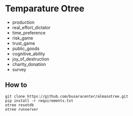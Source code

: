 # Temparature Otree

- production
- real_effort_dictator
- time_preference
- risk_game
- trust_game
- public_goods
- cognitive_ability
- joy_of_destruction
- charity_donation
- survey


## How to

```
git clone https://github.com/busaracenter/almasotree.git
pip install -r requirements.txt
otree resetdb
otree runserver
```
